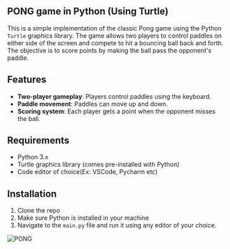 ## PONG game in Python  (Using Turtle)  
This is a simple implementation of the classic Pong game using the Python `Turtle` graphics library. The game allows two players to control paddles on either side of the screen and compete to hit a bouncing ball back and forth. The objective is to score points by making the ball pass the opponent's paddle.

## Features
- **Two-player gameplay**: Players control paddles using the keyboard.
- **Paddle movement**: Paddles can move up and down.
- **Scoring system**: Each player gets a point when the opponent misses the ball.

## Requirements
- Python 3.x
- Turtle graphics library (comes pre-installed with Python)
- Code editor of choice(Ex: VSCode, Pycharm etc)

## Installation
1. Clone the repo 
2. Make sure Python is installed in your machine
3. Navigate to the `main.py` file and run it using any editor of your choice.

![PONG](img_2.png)




